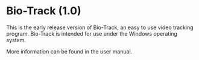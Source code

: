 # Bio-Track (1.0)

This is the early release version of Bio-Track, an easy to use video tracking program.
Bio-Track is intended for use under the Windows operating system.

More information can be found in the user manual.
